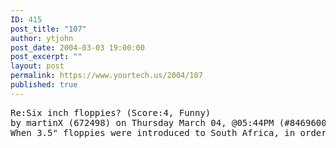 ```yaml
---
ID: 415
post_title: "107"
author: ytjohn
post_date: 2004-03-03 19:00:00
post_excerpt: ""
layout: post
permalink: https://www.yourtech.us/2004/107
published: true
---
```

<pre>
Re:Six inch floppies? (Score:4, Funny)
by martinX (672498) on Thursday March 04, @05:44PM (#8469600)
When 3.5" floppies were introduced to South Africa, in order to distinguish them from the flexible and floppy 5.25" disks, they were called "stiffies" ... so the campaign was 'would you rather have a 5.25" floppy or a 3.5" stiffy".</pre>